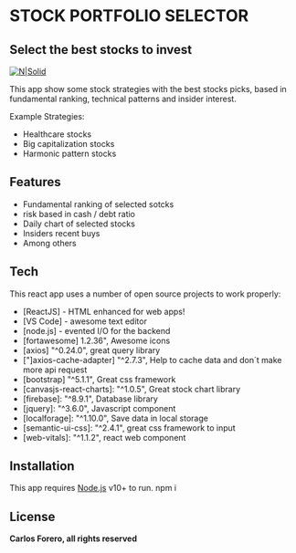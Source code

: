 # STOCK PORTFOLIO SELECTOR
## Select the best stocks to invest

[![N|Solid](https://cldup.com/dTxpPi9lDf.thumb.png)](https://hopeful-newton-076d27.netlify.app)

This app show some stock strategies with the best stocks picks, based in fundamental ranking, technical patterns and insider interest.

Example Strategies:

- Healthcare stocks
- Big capitalization stocks
- Harmonic pattern stocks

## Features

- Fundamental ranking of selected sotcks
- risk based in cash / debt ratio
- Daily chart of selected stocks
- Insiders recent buys
- Among others



## Tech

This react app uses a number of open source projects to work properly:

- [ReactJS] - HTML enhanced for web apps!
- [VS Code] - awesome text editor
- [node.js] - evented I/O for the backend
- [fortawesome] 1.2.36", Awesome icons
- [axios] "^0.24.0", great query library
- ["]axios-cache-adapter] "^2.7.3", Help to cache data and don´t make more api request
- [bootstrap]  "^5.1.1", Great css framework
- [canvasjs-react-charts]: "^1.0.5", Great stock chart library
- [firebase]: "^8.9.1", Database library
- [jquery]: "^3.6.0", Javascript component
- [localforage]: "^1.10.0", Save data in local storage
- [semantic-ui-css]: "^2.4.1", great css framework to input
- [web-vitals]: "^1.1.2", react web component


## Installation

This app requires [Node.js](https://nodejs.org/) v10+ to run.
npm i


## License

**Carlos Forero, all rights reserved**